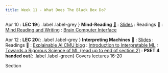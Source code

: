 ```yaml
---
title: Week 11 - What Does The Black Box Do?
---
```


Apr 10
: **LEC 19**{: .label .label-grey } **Mind-Reading** [🎥](https://harvard.hosted.panopto.com/Panopto/Pages/Viewer.aspx?id=ba712646-9171-4fe9-9592-afa101061966)
  : [Slides](https://canvas.harvard.edu/files/17290844/download?download_frd=1)
: Readings 📖
: [Mind Reading and Writing](https://canvas.harvard.edu/files/17284931/download?download_frd=1)
: [Brain Computer Interface](https://canvas.harvard.edu/files/17284932/download?download_frd=1)

Apr 12
: **LEC 20**{: .label .label-grey } **Interpreting Machines** 🎥 
  : [Slides](https://canvas.harvard.edu/files/17308136/download?download_frd=1)
: Readings 📖
: [Explainable AI CMU blog](https://insights.sei.cmu.edu/blog/what-is-explainable-ai/)
: [Introduction to Interpretable ML](https://petuum.medium.com/introduction-to-interpretable-machine-learning-3a62870f2f37)
: [Towards a Rigorous Science of ML (read up to end of section 2)](https://canvas.harvard.edu/files/17299595/download?download_frd=1)
:  **PSET 4 handed out**{: .label .label-green} Covers lectures 16-20


Section
